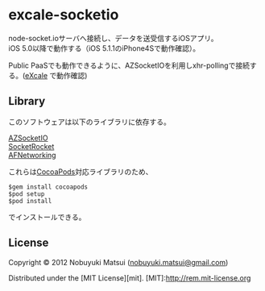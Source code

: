excale-socketio
===============

node-socket.ioサーバへ接続し、データを送受信するiOSアプリ。  
iOS 5.0以降で動作する（iOS 5.1.1のiPhone4Sで動作確認）。

Public PaaSでも動作できるように、AZSocketIOを利用しxhr-pollingで接続する。([eXcale](www.excale.net) で動作確認)

Library
-------

このソフトウェアは以下のライブラリに依存する。

[AZSocketIO](http://github.com/pashields/AZSocketIO)  
[SocketRocket](http://github.com/square/SocketRocket)  
[AFNetworking](http://github.com/AFNetworking/AFNetworking)

これらは[CocoaPods](https://github.com/CocoaPods/CocoaPods)対応ライブラリのため、

    $gem install cocoapods
    $pod setup
    $pod install

でインストールできる。

License
-------
Copyright &copy; 2012 Nobuyuki Matsui (nobuyuki.matsui@gmail.com)

Distributed under the [MIT License][mit].
[MIT]:http://rem.mit-license.org
